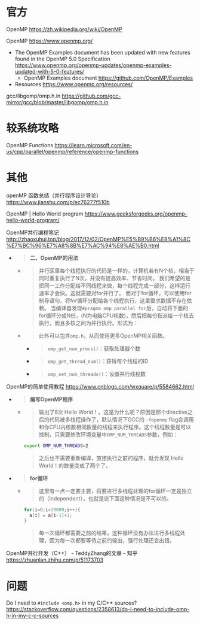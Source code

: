 
# 官方

OpenMP https://zh.wikipedia.org/wiki/OpenMP

OpenMP https://www.openmp.org/
- The OpenMP Examples document has been updated with new features found in the OpenMP 5.0 Specification https://www.openmp.org/openmp-updates/openmp-examples-updated-with-5-0-features/
  * OpenMP Examples document https://github.com/OpenMP/Examples
- Resources https://www.openmp.org/resources/

gcc/libgomp/omp.h.in https://github.com/gcc-mirror/gcc/blob/master/libgomp/omp.h.in

# 较系统攻略

OpenMP Functions https://learn.microsoft.com/en-us/cpp/parallel/openmp/reference/openmp-functions

# 其他

openMP 函数总结（并行程序设计导论） https://www.jianshu.com/p/ec76277f510b

OpenMP | Hello World program https://www.geeksforgeeks.org/openmp-hello-world-program/

OpenMP并行编程笔记 http://zhaoxuhui.top/blog/2017/12/02/OpenMP%E5%B9%B6%E8%A1%8C%E7%BC%96%E7%A8%8B%E7%AC%94%E8%AE%B0.html
- > **二、OpenMP的用法**
  * > 并行区里每个线程执行的代码是一样的，计算机若有N个核，相当于同时重复执行了N次，并没有提高效率、节省时间。 我们希望的是把同一工作分配给不同线程来做，每个线程完成一部分，这样运行速率才会快。这就需要对for并行了。 而对于for循环，可以使用for制导语句，将for循环分配给各个线程执行，这里要求数据不存在依赖。 当编译器发现`#pragma omp parallel for`后，自动将下面的for循环分成N份，(N为电脑CPU核数)，然后把每份指派给一个核去执行，而且多核之间为并行执行。形式为：
  * > 此外可以包含`omp.h`，从而使用更多OpenMP相关函数。
    + > `omp_get_num_procs()`：获取处理器个数
    + > `omp_get_thread_num()`：获得每个线程的ID
    + > `omp_set_num_threads()`：设置并行线程数

OpenMP的简单使用教程 https://www.cnblogs.com/wxquare/p/5584662.html
- > **编写OpenMP程序**
  * > 输出了8次 Hello World！。这是为什么呢？原因是那个directive之后的代码被多线程操作了，默认情况下GCC的 `-fopenmp` flag会调用和你CPU内核数相同数量的线程来执行程序。这个线程数量是可以控制，只需要修改环境变量中`OMP_NUM_THREADS`参数，例如：
    ```sh
    export OMP_NUM_THREADS=2
    ```
    > 之后也不需要重新编译，直接执行之前的程序，就会发现 Hello World！的数量变成了两个了。
- > **for循环**
  * > 这里有一点一定要主要，将要进行多线程处理的for循环一定是独立的（independent），也就是说下面这种情况是不可以的。
    ```cpp
    for(i=0;i<10000;i++){
      a[i] = a[i-1]+1;
    }
    ```
    > 每一次循环都需要之前的结果，这种循环没有办法进行多线程处理，因为每一次都要等待之前的输出，强行处理还会出错。

OpenMP并行开发（C++） - TeddyZhang的文章 - 知乎 https://zhuanlan.zhihu.com/p/51173703

# 问题

Do I need to `#include <omp.h>` in my C/C++ sources? https://stackoverflow.com/questions/2358613/do-i-need-to-include-omp-h-in-my-c-c-sources
